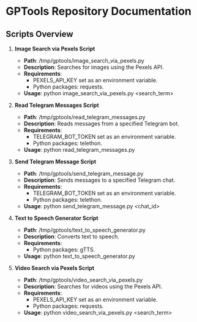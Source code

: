 # GPTools Repository Documentation

## Scripts Overview

1. **Image Search via Pexels Script**
   - **Path**: /tmp/gptools/image_search_via_pexels.py
   - **Description**: Searches for images using the Pexels API.
   - **Requirements**:
     - PEXELS_API_KEY set as an environment variable.
     - Python packages: requests.
   - **Usage**: python image_search_via_pexels.py <search_term>

2. **Read Telegram Messages Script**
   - **Path**: /tmp/gptools/read_telegram_messages.py
   - **Description**: Reads messages from a specified Telegram bot.
   - **Requirements**:
     - TELEGRAM_BOT_TOKEN set as an environment variable.
     - Python packages: telethon.
   - **Usage**: python read_telegram_messages.py

3. **Send Telegram Message Script**
   - **Path**: /tmp/gptools/send_telegram_message.py
   - **Description**: Sends messages to a specified Telegram chat.
   - **Requirements**:
     - TELEGRAM_BOT_TOKEN set as an environment variable.
     - Python packages: telethon.
   - **Usage**: python send_telegram_message.py <chat_id> <message>

4. **Text to Speech Generator Script**
   - **Path**: /tmp/gptools/text_to_speech_generator.py
   - **Description**: Converts text to speech.
   - **Requirements**:
     - Python packages: gTTS.
   - **Usage**: python text_to_speech_generator.py <text>

5. **Video Search via Pexels Script**
   - **Path**: /tmp/gptools/video_search_via_pexels.py
   - **Description**: Searches for videos using the Pexels API.
   - **Requirements**:
     - PEXELS_API_KEY set as an environment variable.
     - Python packages: requests.
   - **Usage**: python video_search_via_pexels.py <search_term>

